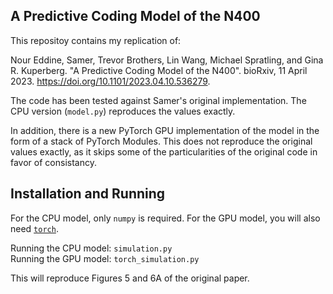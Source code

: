 A Predictive Coding Model of the N400 
-------------------------------------

This repositoy contains my replication of:

Nour Eddine, Samer, Trevor Brothers, Lin Wang, Michael Spratling, and Gina R. Kuperberg.
"A Predictive Coding Model of the N400". bioRxiv, 11 April 2023.
https://doi.org/10.1101/2023.04.10.536279.


The code has been tested against Samer's original implementation.
The CPU version (`model.py`) reproduces the values exactly.

In addition, there is a new PyTorch GPU implementation of the model in the form of a stack of PyTorch Modules.
This does not reproduce the original values exactly, as it skips some of the particularities of the original code in favor of consistancy.

Installation and Running
------------------------

For the CPU model, only `numpy` is required. For the GPU model, you will also need [`torch`](https://pytorch.org/).

Running the CPU model: `simulation.py`  
Running the GPU model: `torch_simulation.py`  

This will reproduce Figures 5 and 6A of the original paper.
